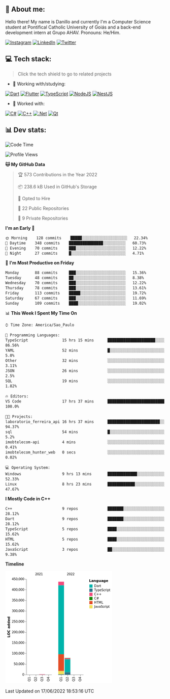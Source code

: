 ## 🌈 About me:
Hello there! My name is Danillo and currently I'm a Computer Science student at Pontifical Catholic University of Goiás and a back-end development intern at Grupo AHAV. Pronouns: He/Him.

[![Instagram](https://img.shields.io/badge/Instagram-%23E4405F.svg?logo=Instagram&logoColor=white)](https://instagram.com/danilloilggner) [![LinkedIn](https://img.shields.io/badge/LinkedIn-%230077B5.svg?logo=linkedin&logoColor=white)](https://linkedin.com/in/danilloism) [![Twitter](https://img.shields.io/badge/Twitter-%231DA1F2.svg?logo=Twitter&logoColor=white)](https://twitter.com/danilloism) 

## 💻 Tech stack:
> Click the tech shield to go to related projects

- 🔭 Working with/studying:

[![Dart](https://img.shields.io/badge/dart-%230175C2.svg?style=for-the-badge&logo=dart&logoColor=white)](https://github.com/danilloism/danilloism/blob/main/Flutter.md) [![Flutter](https://img.shields.io/badge/Flutter-%2302569B.svg?style=for-the-badge&logo=Flutter&logoColor=white)](https://github.com/danilloism/danilloism/blob/main/Flutter.md) [![TypeScript](https://img.shields.io/badge/typescript-%23007ACC.svg?style=for-the-badge&logo=typescript&logoColor=white)](https://github.com/danilloism/danilloism/blob/main/Typescript.md) [![NodeJS](https://img.shields.io/badge/node.js-6DA55F?style=for-the-badge&logo=node.js&logoColor=white)](https://github.com/danilloism/danilloism/blob/main/Node.js.md) [![NestJS](https://img.shields.io/badge/nestjs-%23E0234E.svg?style=for-the-badge&logo=nestjs&logoColor=white)](https://github.com/danilloism/danilloism/blob/main/Nest.js.md)
<!---
- 🌱 Currently learning:

![Vue.js](https://img.shields.io/badge/vuejs-%2335495e.svg?style=for-the-badge&logo=vuedotjs&logoColor=%234FC08D) ![Angular](https://img.shields.io/badge/angular-%23DD0031.svg?style=for-the-badge&logo=angular&logoColor=white)
--->
- 💫 Worked with:

[![C#](https://img.shields.io/badge/c%23-%23239120.svg?style=for-the-badge&logo=c-sharp&logoColor=white)](#) [![C++](https://img.shields.io/badge/c++-%2300599C.svg?style=for-the-badge&logo=c%2B%2B&logoColor=white)](https://github.com/danilloism/danilloism/blob/main/C%2B%2B.md) [![.Net](https://img.shields.io/badge/.NET-5C2D91?style=for-the-badge&logo=.net&logoColor=white)](#) [![Qt](https://img.shields.io/badge/Qt-%23217346.svg?style=for-the-badge&logo=Qt&logoColor=white)](https://github.com/danilloism/danilloism/blob/main/C%2B%2B.md)

## 📊 Dev stats:
<!---
[![](https://github-readme-stats.vercel.app/api?username=danilloism&theme=radical&hide_border=false&include_all_commits=false&count_private=false)](#)<br>
[![](https://github-readme-streak-stats.herokuapp.com/?user=danilloism&theme=radical&hide_border=false)](#)<br>
[![](https://github-readme-stats.vercel.app/api/top-langs/?username=danilloism&theme=radical&hide_border=false&include_all_commits=false&count_private=false&layout=compact)](#)<br>
--->
<!--START_SECTION:waka-->
![Code Time](http://img.shields.io/badge/Code%20Time-340%20hrs%2046%20mins-blue)

![Profile Views](http://img.shields.io/badge/Profile%20Views-3-blue)

**🐱 My GitHub Data** 

> 🏆 573 Contributions in the Year 2022
 > 
> 📦 238.6 kB Used in GitHub's Storage 
 > 
> 💼 Opted to Hire
 > 
> 📜 22 Public Repositories 
 > 
> 🔑 9 Private Repositories  
 > 
**I'm an Early 🐤** 

```text
🌞 Morning    128 commits    █████░░░░░░░░░░░░░░░░░░░░   22.34% 
🌆 Daytime    348 commits    ███████████████░░░░░░░░░░   60.73% 
🌃 Evening    70 commits     ███░░░░░░░░░░░░░░░░░░░░░░   12.22% 
🌙 Night      27 commits     █░░░░░░░░░░░░░░░░░░░░░░░░   4.71%

```
📅 **I'm Most Productive on Friday** 

```text
Monday       88 commits     ███░░░░░░░░░░░░░░░░░░░░░░   15.36% 
Tuesday      48 commits     ██░░░░░░░░░░░░░░░░░░░░░░░   8.38% 
Wednesday    70 commits     ███░░░░░░░░░░░░░░░░░░░░░░   12.22% 
Thursday     78 commits     ███░░░░░░░░░░░░░░░░░░░░░░   13.61% 
Friday       113 commits    █████░░░░░░░░░░░░░░░░░░░░   19.72% 
Saturday     67 commits     ███░░░░░░░░░░░░░░░░░░░░░░   11.69% 
Sunday       109 commits    ████░░░░░░░░░░░░░░░░░░░░░   19.02%

```


📊 **This Week I Spent My Time On** 

```text
⌚︎ Time Zone: America/Sao_Paulo

💬 Programming Languages: 
TypeScript               15 hrs 15 mins      █████████████████████░░░░   86.56% 
YAML                     52 mins             █░░░░░░░░░░░░░░░░░░░░░░░░   5.0% 
Other                    32 mins             ░░░░░░░░░░░░░░░░░░░░░░░░░   3.11% 
JSON                     26 mins             ░░░░░░░░░░░░░░░░░░░░░░░░░   2.5% 
SQL                      19 mins             ░░░░░░░░░░░░░░░░░░░░░░░░░   1.82%

🔥 Editors: 
VS Code                  17 hrs 37 mins      █████████████████████████   100.0%

🐱‍💻 Projects: 
laboratorio_ferreira_api 16 hrs 37 mins      ███████████████████████░░   94.37% 
sql                      54 mins             █░░░░░░░░░░░░░░░░░░░░░░░░   5.2% 
imobtelecom-api          4 mins              ░░░░░░░░░░░░░░░░░░░░░░░░░   0.41% 
imobtelecom_hunter_web   0 secs              ░░░░░░░░░░░░░░░░░░░░░░░░░   0.02%

💻 Operating System: 
Windows                  9 hrs 13 mins       █████████████░░░░░░░░░░░░   52.33% 
Linux                    8 hrs 23 mins       ████████████░░░░░░░░░░░░░   47.67%

```

**I Mostly Code in C++** 

```text
C++                      9 repos             ███████░░░░░░░░░░░░░░░░░░   28.12% 
Dart                     9 repos             ███████░░░░░░░░░░░░░░░░░░   28.12% 
TypeScript               5 repos             ████░░░░░░░░░░░░░░░░░░░░░   15.62% 
HTML                     5 repos             ████░░░░░░░░░░░░░░░░░░░░░   15.62% 
JavaScript               3 repos             ██░░░░░░░░░░░░░░░░░░░░░░░   9.38%

```


**Timeline**

![Chart not found](https://raw.githubusercontent.com/danilloism/danilloism/main/charts/bar_graph.png) 


 Last Updated on 17/06/2022 18:53:16 UTC
<!--END_SECTION:waka-->
